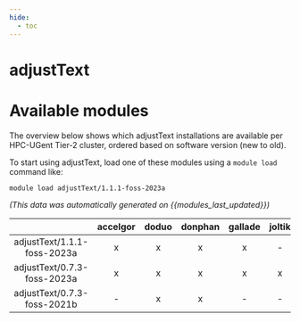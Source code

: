 ```yaml
---
hide:
  - toc
---
```


adjustText
==========

# Available modules


The overview below shows which adjustText installations are available per HPC-UGent Tier-2 cluster, ordered based on software version (new to old).

To start using adjustText, load one of these modules using a `module load` command like:

```shell
module load adjustText/1.1.1-foss-2023a
```

*(This data was automatically generated on {{modules_last_updated}})*  

| |accelgor|doduo|donphan|gallade|joltik|shinx|
| :---: | :---: | :---: | :---: | :---: | :---: | :---: |
|adjustText/1.1.1-foss-2023a|x|x|x|x|-|x|
|adjustText/0.7.3-foss-2023a|x|x|x|x|x|x|
|adjustText/0.7.3-foss-2021b|-|x|x|-|-|-|
